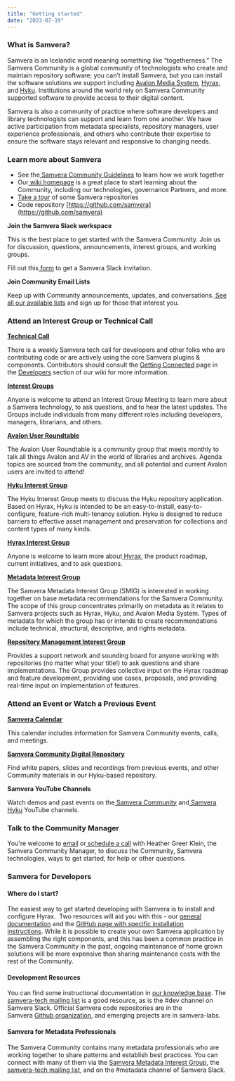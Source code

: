 ```yaml
---
title: "Getting started"
date: "2023-07-19"
---
```


### What is Samvera?

Samvera is an Icelandic word meaning something like “togetherness.” The Samvera Community is a global community of technologists who create and maintain repository software; you can’t install Samvera, but you can install the software solutions we support including [Avalon Media System](https://www.avalonmediasystem.org/), [Hyrax](hyrax.samvera.org), and [Hyku](hyku.samvera.org). Institutions around the world rely on Samvera Community supported software to provide access to their digital content. 

Samvera is also a community of practice where software developers and library technologists can support and learn from one another. We have active participation from metadata specialists, repository managers, user experience professionals, and others who contribute their expertise to ensure the software stays relevant and responsive to changing needs.

### Learn more about Samvera

* See the[ Samvera Community Guidelines](https://samvera.atlassian.net/wiki/spaces/samvera/pages/1947631640) to learn how we work together
* Our[ wiki homepage](https://samvera.atlassian.net/wiki/spaces/samvera) is a great place to start learning about the Community, including our technologies, governance Partners, and more.
* [Take a tour](https://samvera.org/samvera-open-source-repository-framework/take-a-tour-of-active-samvera-repositories/) of some Samvera repositories
* Code repository [https://github.com/samvera](https://github.com/samvera)

**Join the Samvera Slack workspace**

This is the best place to get started with the Samvera Community. Join us for discussion, questions, announcements, interest groups, and working groups. 

Fill out this[ form](https://forms.gle/oeLBwbQw9QoCZWTL6) to get a Samvera Slack invitation.

**Join Community Email Lists**

Keep up with Community announcements, updates, and conversations.[ See all our available lists](https://samvera.atlassian.net/wiki/spaces/samvera/pages/1171226735) and sign up for those that interest you.

### Attend an Interest Group or Technical Call

**[Technical Call](https://samvera.atlassian.net/wiki/spaces/samvera/pages/405211059)**

There is a weekly Samvera tech call for developers and other folks who are contributing code or are actively using the core Samvera plugins & components. Contributors should consult the [ Getting Connected](https://samvera.atlassian.net/wiki/spaces/samvera/pages/405211650) page in the [ Developers](https://samvera.atlassian.net/wiki/spaces/samvera/pages/405211345) section of our wiki for more information.

**[Interest Groups](https://samvera.atlassian.net/wiki/spaces/samvera/pages/422319284)**

Anyone is welcome to attend an Interest Group Meeting to learn more about a Samvera technology, to ask questions, and to hear the latest updates. The Groups include individuals from many different roles including developers, managers, librarians, and others.

**[Avalon User Roundtable](https://samvera.atlassian.net/wiki/spaces/AVALON/pages/1957954091)**

The Avalon User Roundtable is a community group that meets monthly to talk all things Avalon and AV in the world of libraries and archives. Agenda topics are sourced from the community, and all potential and current Avalon users are invited to attend!  

**[Hyku Interest Group](https://samvera.atlassian.net/wiki/spaces/samvera/pages/419533203)**

The Hyku Interest Group meets to discuss the Hyku repository application. Based on Hyrax, Hyku is intended to be an easy-to-install, easy-to-configure, feature-rich multi-tenancy solution. Hyku is designed to reduce barriers to effective asset management and preservation for collections and content types of many kinds.

**[Hyrax Interest Group](https://samvera.atlassian.net/wiki/spaces/samvera/pages/496632287)**

Anyone is welcome to learn more about[ Hyrax](http://hyrax.samvera.org/), the product roadmap, current initiatives, and to ask questions.

**[Metadata Interest Group](https://samvera.atlassian.net/wiki/spaces/samvera/pages/405212126)**

The Samvera Metadata Interest Group (SMIG) is interested in working together on base metadata recommendations for the Samvera Community. The scope of this group concentrates primarily on metadata as it relates to Samvera projects such as Hyrax, Hyku, and Avalon Media System. Types of metadata for which the group has or intends to create recommendations include technical, structural, descriptive, and rights metadata.

**[Repository Management Interest Group](https://samvera.atlassian.net/wiki/spaces/samvera/pages/405212548)**

Provides a support network and sounding board for anyone working with repositories (no matter what your title!) to ask questions and share implementations. The Group provides collective input on the Hyrax roadmap and feature development, providing use cases, proposals, and providing real-time input on implementation of features.

### Attend an Event or Watch a Previous Event

**[Samvera Calendar](https://samvera.atlassian.net/wiki/spaces/samvera/pages/433553767)**

This calendar includes information for Samvera Community events, calls, and meetings.

**[Samvera Community Digital Repository](https://repo.samvera.org/)**

Find white papers, slides and recordings from previous events, and other Community materials in our Hyku-based repository.

**Samvera YouTube Channels**

Watch demos and past events on the[ Samvera Community](https://www.youtube.com/channel/UCtOG8TmOIFauObaNc14VnPQ/videos) and[ Samvera Hyku](https://www.youtube.com/channel/UC_m1Ovaaasa2ksyGaqz5i0Q) YouTube channels.

### Talk to the Community Manager

You're welcome to [email](mailto:heather@samvera.org) or[ schedule a call](https://koalendar.com/events/meet-with-heather-greer-klein) with Heather Greer Klein, the Samvera Community Manager, to discuss the Community, Samvera technologies, ways to get started, for help or other questions. 

### Samvera for Developers

#### Where do I start?

The easiest way to get started developing with Samvera is to install and configure Hyrax.  Two resources will aid you with this - our [general documentation](http://samvera.github.io/) and the [GitHub page with specific installation instructions](https://github.com/samvera/hyrax#getting-started). While it is possible to create your own Samvera application by assembling the right components, and this has been a common practice in the Samvera Community in the past, ongoing maintenance of home grown solutions will be more expensive than sharing maintenance costs with the rest of the Community. 

#### Development Resources

You can find some instructional documentation in [our knowledge base](http://samvera.github.io/index.html). The [samvera-tech mailing list](https://groups.google.com/forum/#!forum/samvera-tech/join) is a good resource, as is the #dev channel on Samvera Slack. Official Samvera code repositories are in the Samvera [Github organization](https://github.com/samvera), and emerging projects are in samvera\-labs. 

#### Samvera for Metadata Professionals

The Samvera Community contains many metadata professionals who are working together to share patterns and establish best practices. You can connect with many of them via the [Samvera Metadata Interest Group](https://samvera.atlassian.net/wiki/spaces/samvera/pages/405212126/Samvera+Metadata+Interest+Group), the [samvera-tech mailing list](https://groups.google.com/forum/#!forum/samvera-tech), and on the #metadata channel of Samvera Slack.
